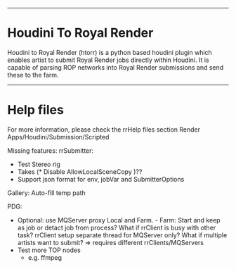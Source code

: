 
________________________________________________
# Houdini To Royal Render

Houdini to Royal Render (htorr) is a python based houdini plugin which enables artist to submit Royal Render jobs directly within Houdini.
It is capable of parsing ROP networks into Royal Render submissions and send these to the farm. 

________________________________________________
# Help files

For more information, please check the rrHelp files section 
Render Apps/Houdini/Submission/Scripted



Missing features:
rrSubmitter:
 * Test Stereo rig
 * Takes
 (* Disable AllowLocalSceneCopy )??
 * Support json format for env, jobVar and SubmitterOptions
 
Gallery:
  Auto-fill temp path
 
PDG:
 * Optional: use MQServer proxy Local and Farm.
        - Farm: Start and keep as job or detact job from process?
                What if rrClient is busy with other task? rrClient setup separate thread for MQServer only?
                What if multiple artists want to submit? => requires different rrClients/MQServers
 * Test more TOP nodes
     - e.g. ffmpeg



